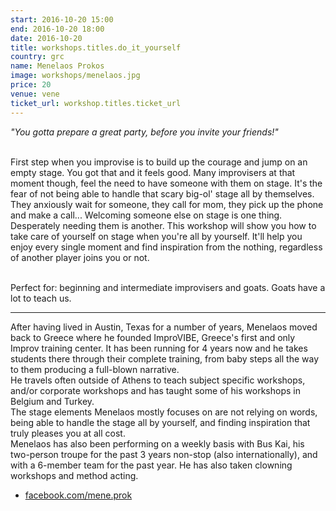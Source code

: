 ```yaml
---
start: 2016-10-20 15:00
end: 2016-10-20 18:00
date: 2016-10-20
title: workshops.titles.do_it_yourself
country: grc
name: Menelaos Prokos
image: workshops/menelaos.jpg
price: 20
venue: vene
ticket_url: workshop.titles.ticket_url
---
```

*"You gotta prepare a great party, before you invite your friends!"*<br><br>

First step when you improvise is to build up the courage and jump on an empty stage. You got that and it feels good. 
Many improvisers at that moment though, feel the need to have someone with them on stage. It's the fear of not being able to handle that scary big-ol' stage all by themselves. They anxiously wait for someone, they call for mom, they pick up the phone and make a call... Welcoming someone else on stage is one thing. Desperately needing them is another.
This workshop will show you how to take care of yourself on stage when you're all by yourself. It'll help you enjoy every single moment and find inspiration from the nothing, regardless of another player joins you or not.<br><br>

Perfect for: beginning and intermediate improvisers and goats. Goats have a lot to teach us.

---
After having lived in Austin, Texas for a number of years, Menelaos moved back to Greece where he founded ImproVIBE, Greece's first and only Improv training center. It has been running for 4 years now and he takes students there through their complete training, from baby steps all the way to them producing a full-blown narrative.<br>
He travels often outside of Athens to teach subject specific workshops, and/or corporate workshops and has taught some of his workshops in Belgium and Turkey.<br>
The stage elements Menelaos mostly focuses on are not relying on words, being able to handle the stage all by yourself, and finding inspiration that truly pleases you at all cost.<br>
Menelaos has also been performing on a weekly basis with Bus Kai, his two-person troupe for the past 3 years non-stop (also internationally), and with a 6-member team for the past year. He has also taken clowning workshops and method acting.<br>

- [facebook.com/mene.prok](https://www.facebook.com/mene.prok)
